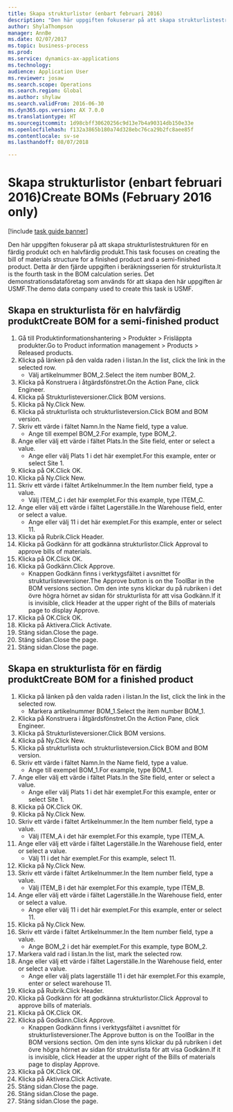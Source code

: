 ```yaml
--- 
title: Skapa strukturlistor (enbart februari 2016)
description: "Den här uppgiften fokuserar på att skapa strukturlistestrukturen för en färdig produkt och en halvfärdig produkt."
author: ShylaThompson
manager: AnnBe
ms.date: 02/07/2017
ms.topic: business-process
ms.prod: 
ms.service: dynamics-ax-applications
ms.technology: 
audience: Application User
ms.reviewer: josaw
ms.search.scope: Operations
ms.search.region: Global
ms.author: shylaw
ms.search.validFrom: 2016-06-30
ms.dyn365.ops.version: AX 7.0.0
ms.translationtype: HT
ms.sourcegitcommit: 1d98cbff30620256c9d13e7b4a90314db150e33e
ms.openlocfilehash: f132a3865b180a74d328ebc76ca29b2fc8aee85f
ms.contentlocale: sv-se
ms.lasthandoff: 08/07/2018

---
```

# <a name="create-boms-february-2016-only"></a><span data-ttu-id="939f5-103">Skapa strukturlistor (enbart februari 2016)</span><span class="sxs-lookup"><span data-stu-id="939f5-103">Create BOMs (February 2016 only)</span></span>

[!include [task guide banner](../../includes/task-guide-banner.md)]

<span data-ttu-id="939f5-104">Den här uppgiften fokuserar på att skapa strukturlistestrukturen för en färdig produkt och en halvfärdig produkt.</span><span class="sxs-lookup"><span data-stu-id="939f5-104">This task focuses on creating the bill of materials structure for a finished product and a semi-finished product.</span></span> <span data-ttu-id="939f5-105">Detta är den fjärde uppgiften i beräkningsserien för strukturlista.</span><span class="sxs-lookup"><span data-stu-id="939f5-105">It is the fourth task in the BOM calculation series.</span></span> <span data-ttu-id="939f5-106">Det demonstrationsdataföretag som används för att skapa den här uppgiften är USMF.</span><span class="sxs-lookup"><span data-stu-id="939f5-106">The demo data company used to create this task is USMF.</span></span>


## <a name="create-bom-for-a-semi-finished-product"></a><span data-ttu-id="939f5-107">Skapa en strukturlista för en halvfärdig produkt</span><span class="sxs-lookup"><span data-stu-id="939f5-107">Create BOM for a semi-finished product</span></span>
1. <span data-ttu-id="939f5-108">Gå till Produktinformationshantering > Produkter > Frisläppta produkter.</span><span class="sxs-lookup"><span data-stu-id="939f5-108">Go to Product information management > Products > Released products.</span></span>
2. <span data-ttu-id="939f5-109">Klicka på länken på den valda raden i listan.</span><span class="sxs-lookup"><span data-stu-id="939f5-109">In the list, click the link in the selected row.</span></span>
    * <span data-ttu-id="939f5-110">Välj artikelnummer BOM_2.</span><span class="sxs-lookup"><span data-stu-id="939f5-110">Select the item number BOM_2.</span></span>  
3. <span data-ttu-id="939f5-111">Klicka på Konstruera i åtgärdsfönstret.</span><span class="sxs-lookup"><span data-stu-id="939f5-111">On the Action Pane, click Engineer.</span></span>
4. <span data-ttu-id="939f5-112">Klicka på Strukturlisteversioner.</span><span class="sxs-lookup"><span data-stu-id="939f5-112">Click BOM versions.</span></span>
5. <span data-ttu-id="939f5-113">Klicka på Ny.</span><span class="sxs-lookup"><span data-stu-id="939f5-113">Click New.</span></span>
6. <span data-ttu-id="939f5-114">Klicka på strukturlista och strukturlisteversion.</span><span class="sxs-lookup"><span data-stu-id="939f5-114">Click BOM and BOM version.</span></span>
7. <span data-ttu-id="939f5-115">Skriv ett värde i fältet Namn.</span><span class="sxs-lookup"><span data-stu-id="939f5-115">In the Name field, type a value.</span></span>
    * <span data-ttu-id="939f5-116">Ange till exempel BOM_2.</span><span class="sxs-lookup"><span data-stu-id="939f5-116">For example, type BOM_2.</span></span>  
8. <span data-ttu-id="939f5-117">Ange eller välj ett värde i fältet Plats.</span><span class="sxs-lookup"><span data-stu-id="939f5-117">In the Site field, enter or select a value.</span></span>
    * <span data-ttu-id="939f5-118">Ange eller välj Plats 1 i det här exemplet.</span><span class="sxs-lookup"><span data-stu-id="939f5-118">For this example, enter or select Site 1.</span></span>  
9. <span data-ttu-id="939f5-119">Klicka på OK.</span><span class="sxs-lookup"><span data-stu-id="939f5-119">Click OK.</span></span>
10. <span data-ttu-id="939f5-120">Klicka på Ny.</span><span class="sxs-lookup"><span data-stu-id="939f5-120">Click New.</span></span>
11. <span data-ttu-id="939f5-121">Skriv ett värde i fältet Artikelnummer.</span><span class="sxs-lookup"><span data-stu-id="939f5-121">In the Item number field, type a value.</span></span>
    * <span data-ttu-id="939f5-122">Välj ITEM_C i det här exemplet.</span><span class="sxs-lookup"><span data-stu-id="939f5-122">For this example, type ITEM_C.</span></span>  
12. <span data-ttu-id="939f5-123">Ange eller välj ett värde i fältet Lagerställe.</span><span class="sxs-lookup"><span data-stu-id="939f5-123">In the Warehouse field, enter or select a value.</span></span>
    * <span data-ttu-id="939f5-124">Ange eller välj 11 i det här exemplet.</span><span class="sxs-lookup"><span data-stu-id="939f5-124">For this example, enter or select 11.</span></span>  
13. <span data-ttu-id="939f5-125">Klicka på Rubrik.</span><span class="sxs-lookup"><span data-stu-id="939f5-125">Click Header.</span></span>
14. <span data-ttu-id="939f5-126">Klicka på Godkänn för att godkänna strukturlistor.</span><span class="sxs-lookup"><span data-stu-id="939f5-126">Click Approval to approve bills of materials.</span></span>
15. <span data-ttu-id="939f5-127">Klicka på OK.</span><span class="sxs-lookup"><span data-stu-id="939f5-127">Click OK.</span></span>
16. <span data-ttu-id="939f5-128">Klicka på Godkänn.</span><span class="sxs-lookup"><span data-stu-id="939f5-128">Click Approve.</span></span>
    * <span data-ttu-id="939f5-129">Knappen Godkänn finns i verktygsfältet i avsnittet för strukturlisteversioner.</span><span class="sxs-lookup"><span data-stu-id="939f5-129">The Approve button is on the ToolBar in the  BOM versions section.</span></span> <span data-ttu-id="939f5-130">Om den inte syns klickar du på rubriken i det övre högra hörnet av sidan för strukturlista för att visa Godkänn.</span><span class="sxs-lookup"><span data-stu-id="939f5-130">If it is invisible, click Header at the upper right of the Bills of materials page to display Approve.</span></span>  
17. <span data-ttu-id="939f5-131">Klicka på OK.</span><span class="sxs-lookup"><span data-stu-id="939f5-131">Click OK.</span></span>
18. <span data-ttu-id="939f5-132">Klicka på Aktivera.</span><span class="sxs-lookup"><span data-stu-id="939f5-132">Click Activate.</span></span>
19. <span data-ttu-id="939f5-133">Stäng sidan.</span><span class="sxs-lookup"><span data-stu-id="939f5-133">Close the page.</span></span>
20. <span data-ttu-id="939f5-134">Stäng sidan.</span><span class="sxs-lookup"><span data-stu-id="939f5-134">Close the page.</span></span>
21. <span data-ttu-id="939f5-135">Stäng sidan.</span><span class="sxs-lookup"><span data-stu-id="939f5-135">Close the page.</span></span>

## <a name="create-bom-for-a-finished-product"></a><span data-ttu-id="939f5-136">Skapa en strukturlista för en färdig produkt</span><span class="sxs-lookup"><span data-stu-id="939f5-136">Create BOM for a finished product</span></span>
1. <span data-ttu-id="939f5-137">Klicka på länken på den valda raden i listan.</span><span class="sxs-lookup"><span data-stu-id="939f5-137">In the list, click the link in the selected row.</span></span>
    * <span data-ttu-id="939f5-138">Markera artikelnummer BOM_1.</span><span class="sxs-lookup"><span data-stu-id="939f5-138">Select the item number BOM_1.</span></span>  
2. <span data-ttu-id="939f5-139">Klicka på Konstruera i åtgärdsfönstret.</span><span class="sxs-lookup"><span data-stu-id="939f5-139">On the Action Pane, click Engineer.</span></span>
3. <span data-ttu-id="939f5-140">Klicka på Strukturlisteversioner.</span><span class="sxs-lookup"><span data-stu-id="939f5-140">Click BOM versions.</span></span>
4. <span data-ttu-id="939f5-141">Klicka på Ny.</span><span class="sxs-lookup"><span data-stu-id="939f5-141">Click New.</span></span>
5. <span data-ttu-id="939f5-142">Klicka på strukturlista och strukturlisteversion.</span><span class="sxs-lookup"><span data-stu-id="939f5-142">Click BOM and BOM version.</span></span>
6. <span data-ttu-id="939f5-143">Skriv ett värde i fältet Namn.</span><span class="sxs-lookup"><span data-stu-id="939f5-143">In the Name field, type a value.</span></span>
    * <span data-ttu-id="939f5-144">Ange till exempel BOM_1.</span><span class="sxs-lookup"><span data-stu-id="939f5-144">For example, type BOM_1.</span></span>  
7. <span data-ttu-id="939f5-145">Ange eller välj ett värde i fältet Plats.</span><span class="sxs-lookup"><span data-stu-id="939f5-145">In the Site field, enter or select a value.</span></span>
    * <span data-ttu-id="939f5-146">Ange eller välj Plats 1 i det här exemplet.</span><span class="sxs-lookup"><span data-stu-id="939f5-146">For this example, enter or select Site 1.</span></span>  
8. <span data-ttu-id="939f5-147">Klicka på OK.</span><span class="sxs-lookup"><span data-stu-id="939f5-147">Click OK.</span></span>
9. <span data-ttu-id="939f5-148">Klicka på Ny.</span><span class="sxs-lookup"><span data-stu-id="939f5-148">Click New.</span></span>
10. <span data-ttu-id="939f5-149">Skriv ett värde i fältet Artikelnummer.</span><span class="sxs-lookup"><span data-stu-id="939f5-149">In the Item number field, type a value.</span></span>
    * <span data-ttu-id="939f5-150">Välj ITEM_A i det här exemplet.</span><span class="sxs-lookup"><span data-stu-id="939f5-150">For this example, type ITEM_A.</span></span>  
11. <span data-ttu-id="939f5-151">Ange eller välj ett värde i fältet Lagerställe.</span><span class="sxs-lookup"><span data-stu-id="939f5-151">In the Warehouse field, enter or select a value.</span></span>
    * <span data-ttu-id="939f5-152">Välj 11 i det här exemplet.</span><span class="sxs-lookup"><span data-stu-id="939f5-152">For this example, select 11.</span></span>  
12. <span data-ttu-id="939f5-153">Klicka på Ny.</span><span class="sxs-lookup"><span data-stu-id="939f5-153">Click New.</span></span>
13. <span data-ttu-id="939f5-154">Skriv ett värde i fältet Artikelnummer.</span><span class="sxs-lookup"><span data-stu-id="939f5-154">In the Item number field, type a value.</span></span>
    * <span data-ttu-id="939f5-155">Välj ITEM_B i det här exemplet.</span><span class="sxs-lookup"><span data-stu-id="939f5-155">For this example, type ITEM_B.</span></span>  
14. <span data-ttu-id="939f5-156">Ange eller välj ett värde i fältet Lagerställe.</span><span class="sxs-lookup"><span data-stu-id="939f5-156">In the Warehouse field, enter or select a value.</span></span>
    * <span data-ttu-id="939f5-157">Ange eller välj 11 i det här exemplet.</span><span class="sxs-lookup"><span data-stu-id="939f5-157">For this example, enter or select 11.</span></span>  
15. <span data-ttu-id="939f5-158">Klicka på Ny.</span><span class="sxs-lookup"><span data-stu-id="939f5-158">Click New.</span></span>
16. <span data-ttu-id="939f5-159">Skriv ett värde i fältet Artikelnummer.</span><span class="sxs-lookup"><span data-stu-id="939f5-159">In the Item number field, type a value.</span></span>
    * <span data-ttu-id="939f5-160">Ange BOM_2 i det här exemplet.</span><span class="sxs-lookup"><span data-stu-id="939f5-160">For this example, type BOM_2.</span></span>  
17. <span data-ttu-id="939f5-161">Markera vald rad i listan.</span><span class="sxs-lookup"><span data-stu-id="939f5-161">In the list, mark the selected row.</span></span>
18. <span data-ttu-id="939f5-162">Ange eller välj ett värde i fältet Lagerställe.</span><span class="sxs-lookup"><span data-stu-id="939f5-162">In the Warehouse field, enter or select a value.</span></span>
    * <span data-ttu-id="939f5-163">Ange eller välj plats lagerställe 11 i det här exemplet.</span><span class="sxs-lookup"><span data-stu-id="939f5-163">For this example, enter or select warehouse 11.</span></span>  
19. <span data-ttu-id="939f5-164">Klicka på Rubrik.</span><span class="sxs-lookup"><span data-stu-id="939f5-164">Click Header.</span></span>
20. <span data-ttu-id="939f5-165">Klicka på Godkänn för att godkänna strukturlistor.</span><span class="sxs-lookup"><span data-stu-id="939f5-165">Click Approval to approve bills of materials.</span></span>
21. <span data-ttu-id="939f5-166">Klicka på OK.</span><span class="sxs-lookup"><span data-stu-id="939f5-166">Click OK.</span></span>
22. <span data-ttu-id="939f5-167">Klicka på Godkänn.</span><span class="sxs-lookup"><span data-stu-id="939f5-167">Click Approve.</span></span>
    * <span data-ttu-id="939f5-168">Knappen Godkänn finns i verktygsfältet i avsnittet för strukturlisteversioner.</span><span class="sxs-lookup"><span data-stu-id="939f5-168">The Approve button is on the ToolBar in the  BOM versions section.</span></span> <span data-ttu-id="939f5-169">Om den inte syns klickar du på rubriken i det övre högra hörnet av sidan för strukturlista för att visa Godkänn.</span><span class="sxs-lookup"><span data-stu-id="939f5-169">If it is invisible, click Header at the upper right of the Bills of materials page to display Approve.</span></span>  
23. <span data-ttu-id="939f5-170">Klicka på OK.</span><span class="sxs-lookup"><span data-stu-id="939f5-170">Click OK.</span></span>
24. <span data-ttu-id="939f5-171">Klicka på Aktivera.</span><span class="sxs-lookup"><span data-stu-id="939f5-171">Click Activate.</span></span>
25. <span data-ttu-id="939f5-172">Stäng sidan.</span><span class="sxs-lookup"><span data-stu-id="939f5-172">Close the page.</span></span>
26. <span data-ttu-id="939f5-173">Stäng sidan.</span><span class="sxs-lookup"><span data-stu-id="939f5-173">Close the page.</span></span>
27. <span data-ttu-id="939f5-174">Stäng sidan.</span><span class="sxs-lookup"><span data-stu-id="939f5-174">Close the page.</span></span>


